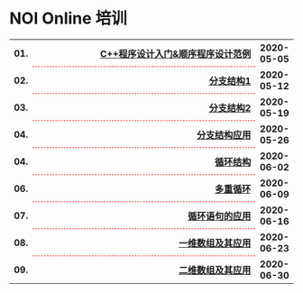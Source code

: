 # NOI Online 培训

<table style="border:none;width:100%;">
  <tr>
    <th style="border:0px;text-align:left;width:50px;">01.</th>
    <th style="border:0px; border-bottom:1px dashed red;width:100%;" align="right">
      <a href='http://www.noi.cn/noi-video/newsview2.html' target="_blank">C++程序设计入门&顺序程序设计范例</a>
    </th>
    <th style="border:0px;width:250px;">2020-05-05</th>
  </tr>
  <tr>
    <th style="border:0px;text-align:left;width:50px;">02.</th>
    <th style="border:0px; border-bottom:1px dashed red;width:100%;" align="right">
      <a href='http://www.noi.cn/noi-video/newsview3.html' target="_blank">分支结构1</a>
    </th>
    <th style="border:0px;width:250px;">2020-05-12</th>
  </tr>
  <tr>
    <th style="border:0px;text-align:left;width:50px;">03.</th>
    <th style="border:0px; border-bottom:1px dashed red;width:100%;" align="right">
      <a href='http://www.noi.cn/noi-video/newsview4.html' target="_blank">分支结构2</a>
    </th>
    <th style="border:0px;width:250px;">2020-05-19</th>
  </tr>
  <tr>
    <th style="border:0px;text-align:left;width:50px;">04.</th>
    <th style="border:0px; border-bottom:1px dashed red;width:100%;" align="right">
      <a href='http://www.noi.cn/noi-video/newsview8.html' target="_blank">分支结构应用</a>
    </th>
    <th style="border:0px;width:250px;">2020-05-26</th>
  </tr>
  <tr>
    <th style="border:0px;text-align:left;width:50px;">04.</th>
    <th style="border:0px; border-bottom:1px dashed red;width:100%;" align="right">
      <a href='http://www.noi.cn/noi-video/newsview9.html' target="_blank">循环结构</a>
    </th>
    <th style="border:0px;width:250px;">2020-06-02</th>
  </tr>
  <tr>
    <th style="border:0px;text-align:left;width:50px;">06.</th>
    <th style="border:0px; border-bottom:1px dashed red;width:100%;" align="right">
      <a href='http://www.noi.cn/noi-video/newsview10.html' target="_blank">多重循环</a>
    </th>
    <th style="border:0px;width:250px;">2020-06-09</th>
  </tr>
  <tr>
    <th style="border:0px;text-align:left;width:50px;">07.</th>
    <th style="border:0px; border-bottom:1px dashed red;width:100%;" align="right">
      <a href='http://www.noi.cn/noi-video/newsview11.html' target="_blank">循环语句的应用</a>
    </th>
    <th style="border:0px;width:250px;">2020-06-16</th>
  </tr>
  <tr>
    <th style="border:0px;text-align:left;width:50px;">08.</th>
    <th style="border:0px; border-bottom:1px dashed red;width:100%;" align="right">
      <a href='http://www.noi.cn/noi-video/newsview12.html' target="_blank">一维数组及其应用</a>
    </th>
    <th style="border:0px;width:250px;">2020-06-23</th>
  </tr>
  <tr>
    <th style="border:0px;text-align:left;width:50px;">09.</th>
    <th style="border:0px; border-bottom:1px dashed red;width:100%;" align="right">
      <a href='http://noi.ccf.org.cn/noi-video/newsview13.html' target="_blank">二维数组及其应用</a>
    </th>
    <th style="border:0px;width:250px;">2020-06-30</th>
  </tr>

</table>


